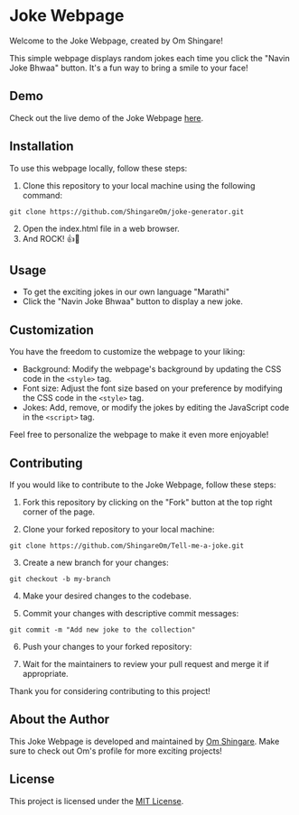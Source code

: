 # Joke Webpage

Welcome to the Joke Webpage, created by Om Shingare!

This simple webpage displays random jokes each time you click the "Navin Joke Bhwaa" button. It's a fun way to bring a smile to your face!

## Demo

Check out the live demo of the Joke Webpage [here](https://your-demo-url.com).

## Installation

To use this webpage locally, follow these steps:

1. Clone this repository to your local machine using the following command:
  
  ```bash{.no-scrollbar}
  git clone https://github.com/ShingareOm/joke-generator.git

  ```
2. Open the index.html file in a web browser.
3. And ROCK! 👍🤟

## Usage

- To get the exciting jokes in our own language "Marathi"
- Click the "Navin Joke Bhwaa" button to display a new joke.

## Customization

You have the freedom to customize the webpage to your liking:

- Background: Modify the webpage's background by updating the CSS code in the `<style>` tag.
- Font size: Adjust the font size based on your preference by modifying the CSS code in the `<style>` tag.
- Jokes: Add, remove, or modify the jokes by editing the JavaScript code in the `<script>` tag.

Feel free to personalize the webpage to make it even more enjoyable!

## Contributing

If you would like to contribute to the Joke Webpage, follow these steps:
1. Fork this repository by clicking on the "Fork" button at the top right corner of the page.

2. Clone your forked repository to your local machine:
  ```bash{.no-scrollbar}
  git clone https://github.com/ShingareOm/Tell-me-a-joke.git
  ```
3. Create a new branch for your changes:
  ```bash{.no-scrollbar}
  git checkout -b my-branch
  ```
4. Make your desired changes to the codebase.

5. Commit your changes with descriptive commit messages:
  ```bash{.no-scrollbar}
  git commit -m "Add new joke to the collection"
  ```
6. Push your changes to your forked repository:

7. Wait for the maintainers to review your pull request and merge it if appropriate.

Thank you for considering contributing to this project!

## About the Author

This Joke Webpage is developed and maintained by [Om Shingare](https://github.com/ShingareOm). Make sure to check out Om's profile for more exciting projects!

## License

This project is licensed under the [MIT License](LICENSE).

